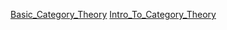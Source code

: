 [Basic_Category_Theory](https://arxiv.org/pdf/1612.09375)
[Intro_To_Category_Theory](https://www.math3ma.com/blog/what-is-category-theory-anyway)
